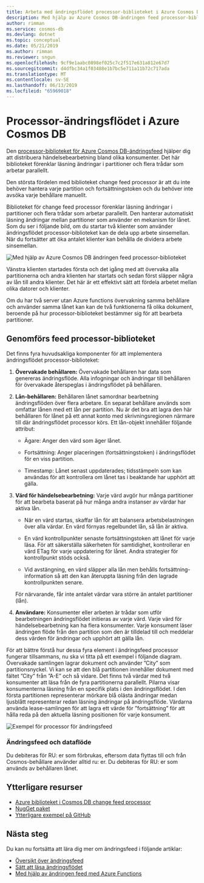 ```yaml
---
title: Arbeta med ändringsflödet processor-biblioteket i Azure Cosmos DB
description: Med hjälp av Azure Cosmos DB-ändringen feed processor-biblioteket.
author: rimman
ms.service: cosmos-db
ms.devlang: dotnet
ms.topic: conceptual
ms.date: 05/21/2019
ms.author: rimman
ms.reviewer: sngun
ms.openlocfilehash: 9cf9e1aabc0898ef025c7c2f517e631a812e67d7
ms.sourcegitcommit: d4dfbc34a1f03488e1b7bc5e711a11b72c717ada
ms.translationtype: MT
ms.contentlocale: sv-SE
ms.lasthandoff: 06/13/2019
ms.locfileid: "65969018"
---
```

# <a name="change-feed-processor-in-azure-cosmos-db"></a>Processor-ändringsflödet i Azure Cosmos DB 

Den [processor-biblioteket för Azure Cosmos DB-ändringsfeed](sql-api-sdk-dotnet-changefeed.md) hjälper dig att distribuera händelsebearbetning bland olika konsumenter. Det här biblioteket förenklar läsning ändringar i partitioner och flera trådar som arbetar parallellt.

Den största fördelen med biblioteket change feed processor är att du inte behöver hantera varje partition och fortsättningstoken och du behöver inte avsöka varje behållare manuellt.

Biblioteket för change feed processor förenklar läsning ändringar i partitioner och flera trådar som arbetar parallellt. Den hanterar automatiskt läsning ändringar mellan partitioner som använder en mekanism för lånet. Som du ser i följande bild, om du startar två klienter som använder ändringsflödet processor-biblioteket kan de dela upp arbete sinsemellan. När du fortsätter att öka antalet klienter kan behålla de dividera arbete sinsemellan.

![Med hjälp av Azure Cosmos DB ändringen feed processor-biblioteket](./media/change-feed-processor/change-feed-output.png)

Vänstra klienten startades första och det igång med att övervaka alla partitionerna och andra klienten har startats och sedan först släpper några av lån till andra klienter. Det här är ett effektivt sätt att fördela arbetet mellan olika datorer och klienter.

Om du har två server utan Azure functions övervakning samma behållare och använder samma lånet kan kan de två funktionerna få olika dokument, beroende på hur processor-biblioteket bestämmer sig för att bearbeta partitioner.

## <a name="implementing-the-change-feed-processor-library"></a>Genomförs feed processor-biblioteket

Det finns fyra huvudsakliga komponenter för att implementera ändringsflödet processor-biblioteket: 

1. **Övervakade behållaren:** Övervakade behållaren har data som genereras ändringsflöde. Alla infogningar och ändringar till behållaren för övervakade återspeglas i ändringsflödet på behållaren.

1. **Lån-behållaren:** Behållaren lånet samordnar bearbetning ändringsflöden över flera arbetare. En separat behållare används som omfattar lånen med ett lån per partition. Nu är det bra att lagra den här behållaren för lånet på ett annat konto med skrivningsregionen närmare till där ändringsflödet processor körs. Ett lån-objekt innehåller följande attribut:

   * Ägare: Anger den värd som äger lånet.

   * Fortsättning: Anger placeringen (fortsättningstoken) i ändringsflödet för en viss partition.

   * Timestamp: Lånet senast uppdaterades; tidsstämpeln som kan användas för att kontrollera om lånet tas i beaktande har upphört att gälla.

1. **Värd för händelsebearbetning:** Varje värd avgör hur många partitioner för att bearbeta baserat på hur många andra instanser av värdar har aktiva lån.

   * När en värd startas, skaffar lån för att balansera arbetsbelastningen över alla värdar. En värd förnyas regelbundet lån, så lån är aktiva.

   * En värd kontrollpunkter senaste fortsättningstoken att lånet för varje läsa. För att säkerställa säkerheten för samtidighet, kontrollerar en värd ETag för varje uppdatering för lånet. Andra strategier för kontrollpunkt stöds också.

   * Vid avstängning, en värd släpper alla lån men behålls fortsättning-information så att den kan återuppta läsning från den lagrade kontrollpunkten senare.

   För närvarande, får inte antalet värdar vara större än antalet partitioner (lån).

1. **Användare:** Konsumenter eller arbeten är trådar som utför bearbetningen ändringsflödet initieras av varje värd. Varje värd för händelsebearbetning kan ha flera konsumenter. Varje konsument läser ändringen flöde från den partition som den är tilldelad till och meddelar dess värden för ändringar och upphört att gälla lån.

För att bättre förstå hur dessa fyra element i ändringsfeed processor fungerar tillsammans, nu ska vi titta på ett exempel i följande diagram. Övervakade samlingen lagrar dokument och använder ”City” som partitionsnyckel. Vi kan se att den blå partitionen innehåller dokument med fältet ”City” från ”A-E” och så vidare. Det finns två värdar med två konsumenter att läsa från de fyra partitionerna parallellt. Pilarna visar konsumenterna läsning från en specifik plats i den ändringsflödet. I den första partitionen representerar mörkare blå olästa ändringar medan ljusblått representerar redan läsning ändringar på ändringsflöde. Värdarna använda lease-samlingen för att lagra ett värde för ”fortsättning” för att hålla reda på den aktuella läsning positionen för varje konsument.

![Exempel för processor för ändringsfeed](./media/change-feed-processor/changefeedprocessor.png)

### <a name="change-feed-and-provisioned-throughput"></a>Ändringsfeed och dataflöde

Du debiteras för RU: er som förbrukas, eftersom data flyttas till och från Cosmos-behållare använder alltid ru: er. Du debiteras för RU: er som används av behållaren lånet.

## <a name="additional-resources"></a>Ytterligare resurser

* [Azure biblioteket i Cosmos DB change feed processor](sql-api-sdk-dotnet-changefeed.md)
* [NugGet paket](https://www.nuget.org/packages/Microsoft.Azure.DocumentDB.ChangeFeedProcessor/)
* [Ytterligare exempel på GitHub](https://github.com/Azure/azure-documentdb-dotnet/tree/master/samples/ChangeFeedProcessor)

## <a name="next-steps"></a>Nästa steg

Du kan nu fortsätta att lära dig mer om ändringsfeed i följande artiklar:

* [Översikt över ändringsfeed](change-feed.md)
* [Sätt att läsa ändringsflödet](read-change-feed.md)
* [Med hjälp av ändringen feed med Azure Functions](change-feed-functions.md)
